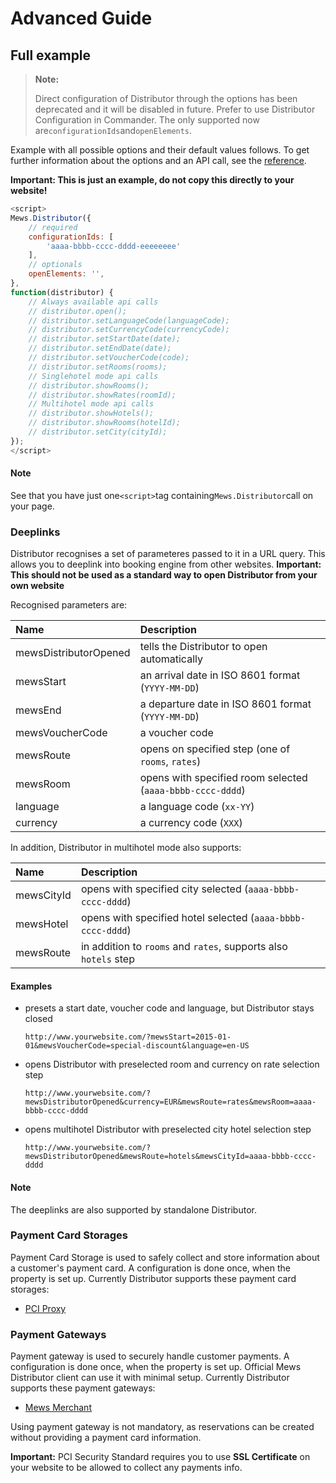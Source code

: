 # Advanced Guide

## Full example

> **Note:**
>
> Direct configuration of Distributor through the options has been deprecated and it will be disabled in future. Prefer to use Distributor Configuration in Commander. The only supported now are`configurationIds`and`openElements`.

Example with all possible options and their default values follows. To get further information about the options and an API call, see the [reference](reference.md).

**Important: This is just an example, do not copy this directly to your website!**

```javascript
<script>
Mews.Distributor({
    // required
    configurationIds: [
        'aaaa-bbbb-cccc-dddd-eeeeeeee'
    ],
    // optionals
    openElements: '',
},
function(distributor) {
    // Always available api calls
    // distributor.open();
    // distributor.setLanguageCode(languageCode);
    // distributor.setCurrencyCode(currencyCode);
    // distributor.setStartDate(date);
    // distributor.setEndDate(date);
    // distributor.setVoucherCode(code);
    // distributor.setRooms(rooms);
    // Singlehotel mode api calls
    // distributor.showRooms();
    // distributor.showRates(roomId);
    // Multihotel mode api calls
    // distributor.showHotels();
    // distributor.showRooms(hotelId);
    // distributor.setCity(cityId);
});
</script>
```

#### Note  <a id="note-1"></a>

See that you have just one`<script>`tag containing`Mews.Distributor`call on your page.

### Deeplinks  <a id="deeplinks"></a>

Distributor recognises a set of parameteres passed to it in a URL query. This allows you to deeplink into booking engine from other websites. **Important: This should not be used as a standard way to open Distributor from your own website**

Recognised parameters are:

| Name | Description |
| :--- | :--- |
| mewsDistributorOpened | tells the Distributor to open automatically |
| mewsStart | an arrival date in ISO 8601 format \(`YYYY-MM-DD`\) |
| mewsEnd | a departure date in ISO 8601 format \(`YYYY-MM-DD`\) |
| mewsVoucherCode | a voucher code |
| mewsRoute | opens on specified step \(one of `rooms`, `rates`\) |
| mewsRoom | opens with specified room selected \(`aaaa-bbbb-cccc-dddd`\) |
| language | a language code \(`xx-YY`\) |
| currency | a currency code \(`XXX`\) |

In addition, Distributor in multihotel mode also supports:

| Name | Description |
| :--- | :--- |
| mewsCityId | opens with specified city selected \(`aaaa-bbbb-cccc-dddd`\) |
| mewsHotel | opens with specified hotel selected \(`aaaa-bbbb-cccc-dddd`\) |
| mewsRoute | in addition to `rooms` and `rates`, supports also `hotels` step |

#### Examples  <a id="examples"></a>

* presets a start date, voucher code and language, but Distributor stays closed

  ```text
  http://www.yourwebsite.com/?mewsStart=2015-01-01&mewsVoucherCode=special-discount&language=en-US
  ```

* opens Distributor with preselected room and currency on rate selection step

  ```text
  http://www.yourwebsite.com/?mewsDistributorOpened&currency=EUR&mewsRoute=rates&mewsRoom=aaaa-bbbb-cccc-dddd
  ```

* opens multihotel Distributor with preselected city hotel selection step

  ```text
  http://www.yourwebsite.com/?mewsDistributorOpened&mewsRoute=hotels&mewsCityId=aaaa-bbbb-cccc-dddd
  ```

#### Note  <a id="note-2"></a>

The deeplinks are also supported by standalone Distributor.

### Payment Card Storages

Payment Card Storage is used to safely collect and store information about a customer's payment card. A configuration is done once, when the property is set up. Currently Distributor supports these payment card storages:

* [PCI Proxy](https://www.pci-proxy.com)

### Payment Gateways

Payment gateway is used to securely handle customer payments. A configuration is done once, when the property is set up. Official Mews Distributor client can use it with minimal setup. Currently Distributor supports these payment gateways:

* [Mews Merchant](https://www.mews.com/products/merchan://www.mews.com/products/merchant) 

Using payment gateway is not mandatory, as reservations can be created without providing a payment card information.

**Important:** PCI Security Standard requires you to use **SSL Certificate** on your website to be allowed to collect any payments info.

